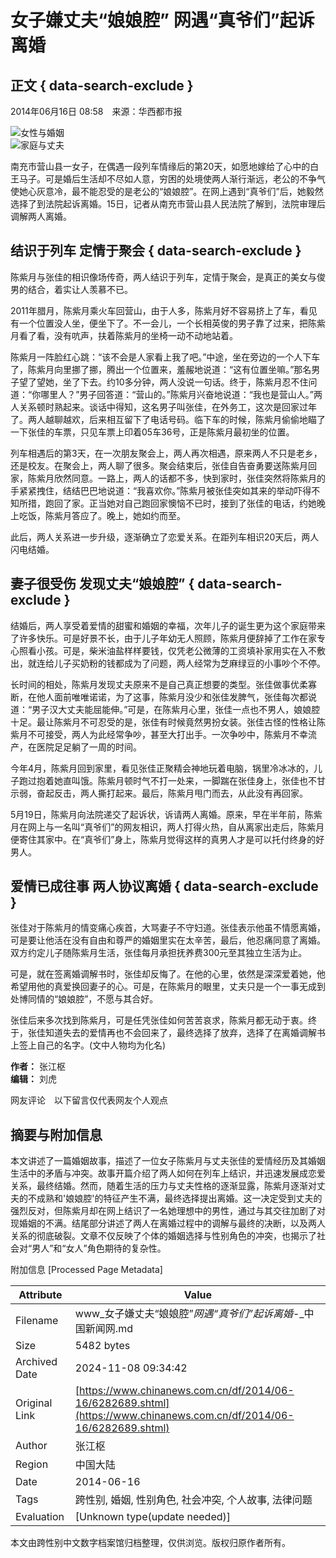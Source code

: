 # 女子嫌丈夫“娘娘腔” 网遇“真爷们”起诉离婚

## 正文 { data-search-exclude }


2014年06月16日 08:58　来源：华西都市报  

![女性与婚姻](http://www.chinanews.com/fileftp/2020/03/2020-03-11/U194P4T47D46410F978DT20200311093349.jpg)  
![家庭与丈夫](http://www.chinanews.com/fileftp/2020/03/2020-03-11/U194P4T47D46410F977DT20200311083723.jpg)

南充市营山县一女子，在偶遇一段列车情缘后的第20天，如愿地嫁给了心中的白王马子。可是婚后生活却不尽如人意，穷困的处境使两人渐行渐远，老公的不争气使她心灰意冷，最不能忍受的是老公的“娘娘腔”。在网上遇到“真爷们”后，她毅然选择了到法院起诉离婚。15日，记者从南充市营山县人民法院了解到，法院审理后调解两人离婚。

## 结识于列车 定情于聚会 { data-search-exclude }

陈紫月与张佳的相识像场传奇，两人结识于列车，定情于聚会，是真正的美女与俊男的结合，着实让人羡慕不已。

2011年腊月，陈紫月乘火车回营山，由于人多，陈紫月好不容易挤上了车，看见有一个位置没人坐，便坐下了。不一会儿，一个长相英俊的男子靠了过来，把陈紫月看了看，没有吭声，扶着陈紫月的坐椅一动不动地站着。

陈紫月一阵脸红心跳：“该不会是人家看上我了吧。”中途，坐在旁边的一个人下车了，陈紫月向里挪了挪，腾出一个位置来，羞赧地说道：“这有位置坐嘛。”那名男子望了望她，坐了下去。约10多分钟，两人没说一句话。终于，陈紫月忍不住问道：“你哪里人？”男子回答道：“营山的。”陈紫月兴奋地说道：“我也是营山人。”两人关系顿时熟起来。谈话中得知，这名男子叫张佳，在外务工，这次是回家过年了。两人越聊越欢，后来相互留下了电话号码。临下车的时候，陈紫月偷偷地瞄了一下张佳的车票，只见车票上印着05车36号，正是陈紫月最初坐的位置。

列车相遇后的第3天，在一次朋友聚会上，两人再次相遇，原来两人不只是老乡，还是校友。在聚会上，两人聊了很多。聚会结束后，张佳自告奋勇要送陈紫月回家，陈紫月欣然同意。一路上，两人的话都不多，快到家时，张佳突然将陈紫月的手紧紧拽住，结结巴巴地说道：“我喜欢你。”陈紫月被张佳突如其来的举动吓得不知所措，跑回了家。正当她对自己跑回家懊恼不已时，接到了张佳的电话，约她晚上吃饭，陈紫月答应了。晚上，她如约而至。

此后，两人关系进一步升级，逐渐确立了恋爱关系。在距列车相识20天后，两人闪电结婚。

## 妻子很受伤 发现丈夫“娘娘腔” { data-search-exclude }

结婚后，两人享受着爱情的甜蜜和婚姻的幸福，次年儿子的诞生更为这个家庭带来了许多快乐。可是好景不长，由于儿子年幼无人照顾，陈紫月便辞掉了工作在家专心照看小孩。可是，柴米油盐样样要钱，仅凭老公微薄的工资填补家用实在入不敷出，就连给儿子买奶粉的钱都成为了问题，两人经常为芝麻绿豆的小事吵个不停。

长时间的相处，陈紫月发现丈夫原来不是自己真正想要的类型。张佳做事优柔寡断，在他人面前唯唯诺诺，为了这事，陈紫月没少和张佳发脾气，张佳每次都说道：“男子汉大丈夫能屈能伸。”可是，在陈紫月心里，张佳一点也不男人，娘娘腔十足。最让陈紫月不可忍受的是，张佳有时候竟然男扮女装。张佳古怪的性格让陈紫月不可接受，两人为此经常争吵，甚至大打出手。一次争吵中，陈紫月不幸流产，在医院足足躺了一周的时间。

今年4月，陈紫月回到家里，看见张佳正聚精会神地玩着电脑，锅里冷冰冰的，儿子跑过抱着她直叫饿。陈紫月顿时气不打一处来，一脚踹在张佳身上，张佳也不甘示弱，奋起反击，两人撕打起来。最后，陈紫月甩门而去，从此没有再回家。

5月19日，陈紫月向法院递交了起诉状，诉请两人离婚。原来，早在半年前，陈紫月在网上与一名叫“真爷们”的网友相识，两人打得火热，自从离家出走后，陈紫月便寄住其家中。在“真爷们”身上，陈紫月觉得这样的真男人才是可以托付终身的好男人。

## 爱情已成往事 两人协议离婚 { data-search-exclude }

张佳对于陈紫月的情变痛心疾首，大骂妻子不守妇道。张佳表示他虽不情愿离婚，可是要让他活在没有自由和尊严的婚姻里实在太辛苦，最后，他忍痛同意了离婚。双方约定儿子随陈紫月生活，张佳每月承担抚养费300元至其独立生活为止。

可是，就在签离婚调解书时，张佳却反悔了。在他的心里，依然是深深爱着她，他希望用他的真爱换回妻子的心。可是，在陈紫月的眼里，丈夫只是一个一事无成到处博同情的“娘娘腔”，不愿与其合好。

张佳后来多次找到陈紫月，可是任凭张佳如何苦苦哀求，陈紫月都无动于衷。终于，张佳知道失去的爱情再也不会回来了，最终选择了放弃，选择了在离婚调解书上签上自己的名字。(文中人物均为化名)

**作者：** 张江枢  
**编辑：** 刘虎  

网友评论　以下留言仅代表网友个人观点

## 摘要与附加信息

<!-- tcd_abstract -->
本文讲述了一篇婚姻故事，描述了一位女子陈紫月与丈夫张佳的爱情经历及其婚姻生活中的矛盾与冲突。故事开篇介绍了两人如何在列车上结识，并迅速发展成恋爱关系，最终结婚。然而，随着生活的压力与丈夫性格的逐渐显露，陈紫月逐渐对丈夫的不成熟和'娘娘腔'的特征产生不满，最终选择提出离婚。这一决定受到丈夫的强烈反对，但陈紫月却在网上结识了一名她理想中的男性，通过与其交往加剧了对现婚姻的不满。结尾部分讲述了两人在离婚过程中的调解与最终的决断，以及两人关系的彻底破裂。文章不仅反映了个体的婚姻选择与性别角色的冲突，也揭示了社会对“男人”和“女人”角色期待的复杂性。
<!-- tcd_abstract_end -->

附加信息 [Processed Page Metadata]

| Attribute       | Value                                  |
|-----------------|----------------------------------------|
| Filename        | www_女子嫌丈夫“娘娘腔”_网遇“真爷们”起诉离婚_-_中国新闻网.md                             |
| Size            | 5482 bytes                           |
| Archived Date   | 2024-11-08 09:34:42                             |
| Original Link   | [https://www.chinanews.com.cn/df/2014/06-16/6282689.shtml](https://www.chinanews.com.cn/df/2014/06-16/6282689.shtml)                       |
| Author          | 张江枢                               |
| Region          | 中国大陆                               |
| Date            | 2014-06-16                                 |
| Tags            | 跨性别, 婚姻, 性别角色, 社会冲突, 个人故事, 法律问题                                 |
| Evaluation            | [Unknown type(update needed)]                                 |
<!-- tcd_table_end -->

本文由跨性别中文数字档案馆归档整理，仅供浏览。版权归原作者所有。
